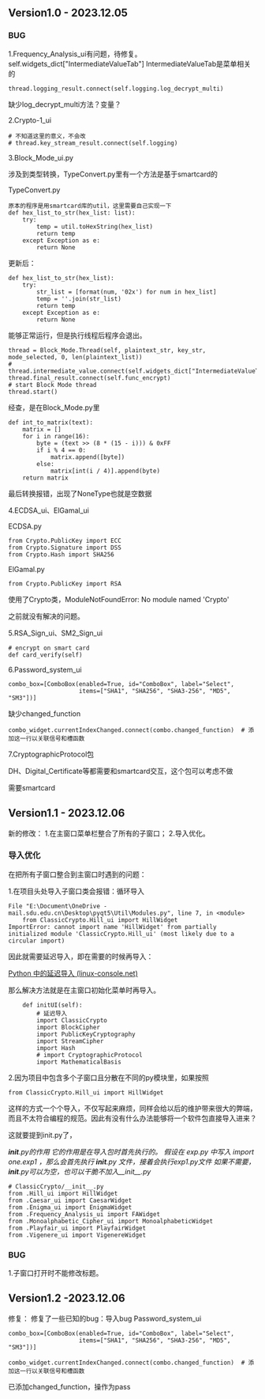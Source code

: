 ## Version1.0 - 2023.12.05
### BUG



1.Frequency_Analysis_ui有问题，待修复。
self.widgets_dict["IntermediateValueTab"]
IntermediateValueTab是菜单相关的

```
thread.logging_result.connect(self.logging.log_decrypt_multi)
```

缺少log_decrypt_multi方法？变量？

2.Crypto-1_ui

```
# 不知道这里的意义，不会改
# thread.key_stream_result.connect(self.logging)
```

3.Block_Mode_ui.py

涉及到类型转换，TypeConvert.py里有一个方法是基于smartcard的

TypeConvert.py

```
原本的程序是用smartcard库的util，这里需要自己实现一下
def hex_list_to_str(hex_list: list):
    try:
        temp = util.toHexString(hex_list)
        return temp
    except Exception as e:
        return None
```

更新后：

```
def hex_list_to_str(hex_list):
    try:
        str_list = [format(num, '02x') for num in hex_list]
        temp = ''.join(str_list)
        return temp
    except Exception as e:
        return None
```

能够正常运行，但是执行线程后程序会退出。

```
thread = Block_Mode.Thread(self, plaintext_str, key_str, mode_selected, 0, len(plaintext_list))
# thread.intermediate_value.connect(self.widgets_dict["IntermediateValueTab"].append)
thread.final_result.connect(self.func_encrypt)
# start Block Mode thread
thread.start()
```

经查，是在Block_Mode.py里

```
def int_to_matrix(text):
    matrix = []
    for i in range(16):
        byte = (text >> (8 * (15 - i))) & 0xFF
        if i % 4 == 0:
            matrix.append([byte])
        else:
            matrix[int(i / 4)].append(byte)
    return matrix
```

最后转换报错，出现了NoneType也就是空数据

4.ECDSA_ui、ElGamal_ui

ECDSA.py

```
from Crypto.PublicKey import ECC
from Crypto.Signature import DSS
from Crypto.Hash import SHA256
```

ElGamal.py

```
from Crypto.PublicKey import RSA
```

使用了Crypto类，ModuleNotFoundError: No module named 'Crypto'

之前就没有解决的问题。

5.RSA_Sign_ui、SM2_Sign_ui

```
# encrypt on smart card
def card_verify(self)
```

6.Password_system_ui

```
combo_box=[ComboBox(enabled=True, id="ComboBox", label="Select",
                    items=["SHA1", "SHA256", "SHA3-256", "MD5", "SM3"])]
```

缺少changed_function

```
combo_widget.currentIndexChanged.connect(combo.changed_function)  # 添加这一行以关联信号和槽函数
```

7.CryptographicProtocol包

DH、Digital_Certificate等都需要和smartcard交互，这个包可以考虑不做

需要smartcard

## Version1.1 - 2023.12.06

新的修改：
1.在主窗口菜单栏整合了所有的子窗口；
2.导入优化。

### 导入优化

在把所有子窗口整合到主窗口时遇到的问题：

1.在项目头处导入子窗口类会报错：循环导入

```
File "E:\Document\OneDrive - mail.sdu.edu.cn\Desktop\pyqt5\Util\Modules.py", line 7, in <module>
    from ClassicCrypto.Hill_ui import HillWidget
ImportError: cannot import name 'HillWidget' from partially initialized module 'ClassicCrypto.Hill_ui' (most likely due to a circular import)
```

因此就需要延迟导入，即在需要的时候再导入：

[Python 中的延迟导入 (linux-console.net)](https://cn.linux-console.net/?p=26741)

那么解决方法就是在主窗口初始化菜单时再导入。

```
    def initUI(self):
        # 延迟导入
        import ClassicCrypto
        import BlockCipher
        import PublicKeyCryptography
        import StreamCipher
        import Hash
        # import CryptographicProtocol
        import MathematicalBasis
```



2.因为项目中包含多个子窗口且分散在不同的py模块里，如果按照

```
from ClassicCrypto.Hill_ui import HillWidget
```

这样的方式一个个导入，不仅写起来麻烦，同样会给以后的维护带来很大的弊端，而且不太符合编程的规范。因此有没有什么办法能够将一个软件包直接导入进来？

这就要提到init.py了，

***init**.py的作用
它的作用是在导入包时首先执行的。
假设在 exp.py 中写入 import one.exp1 ，那么会首先执行 **init**.py 文件，接着会执行exp1.py文件
如果不需要，**init**.py可以为空，也可以干脆不加入__init__.py*

```
# ClassicCrypto/__init__.py
from .Hill_ui import HillWidget
from .Caesar_ui import CaesarWidget
from .Enigma_ui import EnigmaWidget
from .Frequency_Analysis_ui import FAWidget
from .Monoalphabetic_Cipher_ui import MonoalphabeticWidget
from .Playfair_ui import PlayfairWidget
from .Vigenere_ui import VigenereWidget

```




### BUG
1.子窗口打开时不能修改标题。


## Version1.2 -2023.12.06

修复：
修复了一些已知的bug：导入bug
Password_system_ui

```
combo_box=[ComboBox(enabled=True, id="ComboBox", label="Select",
                    items=["SHA1", "SHA256", "SHA3-256", "MD5", "SM3"])]
```

```
combo_widget.currentIndexChanged.connect(combo.changed_function)  # 添加这一行以关联信号和槽函数
```

已添加changed_function，操作为pass